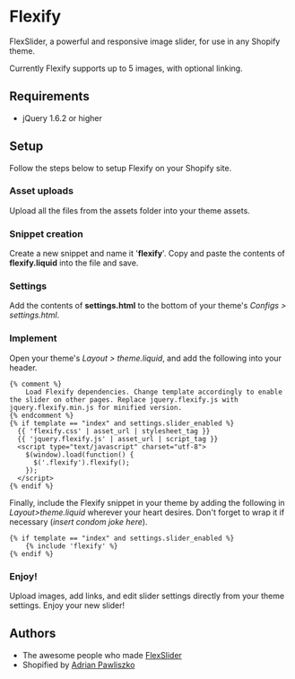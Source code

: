 # Flexify

FlexSlider, a powerful and responsive image slider, for use in any Shopify theme.

Currently Flexify supports up to 5 images, with optional linking.

## Requirements

- jQuery 1.6.2 or higher

## Setup

Follow the steps below to setup Flexify on your Shopify site.

### Asset uploads

Upload all the files from the assets folder into your theme assets.

### Snippet creation

Create a new snippet and name it '**flexify**'. Copy and paste the contents of **flexify.liquid** into the file and save.

### Settings

Add the contents of **settings.html** to the bottom of your theme's _Configs > settings.html_.

### Implement

Open your theme's _Layout > theme.liquid_, and add the following into your header.

```liquid
{% comment %}
	Load Flexify dependencies. Change template accordingly to enable the slider on other pages. Replace jquery.flexify.js with jquery.flexify.min.js for minified version. 
{% endcomment %}
{% if template == "index" and settings.slider_enabled %}
  {{ 'flexify.css' | asset_url | stylesheet_tag }}
  {{ 'jquery.flexify.js' | asset_url | script_tag }}
  <script type="text/javascript" charset="utf-8">
    $(window).load(function() {
      $('.flexify').flexify();
    });
  </script>
{% endif %}
```

Finally, include the Flexify snippet in your theme by adding the following in _Layout>theme.liquid_ wherever your heart desires. Don't forget to wrap it if necessary (_insert condom joke here_).

```liquid
{% if template == "index" and settings.slider_enabled %}
	{% include 'flexify' %}
{% endif %}
```

### Enjoy!

Upload images, add links, and edit slider settings directly from your theme settings. Enjoy your new slider!

## Authors

- The awesome people who made [FlexSlider](https://github.com/woothemes/FlexSlider)
- Shopified by [Adrian Pawliszko](http://nairda.ca)